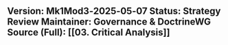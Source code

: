 **Version:** Mk1Mod3‑2025‑05‑07
**Status:** Strategy Review
**Maintainer:** Governance & DoctrineWG
**Source (Full):** [[03. Critical Analysis]]  
---